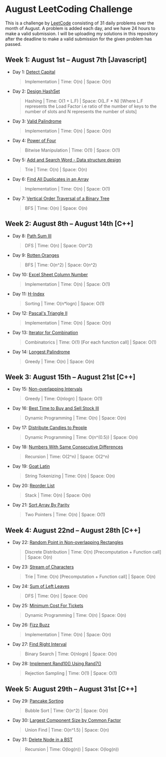 # August LeetCoding Challenge

This is a challenge by [LeetCode](https://leetcode.com/explore/challenge/card/august-leetcoding-challenge/) consisting of 31 daily problems over the month of August. A problem is added each day, and we have 24 hours to make a valid submission. I will be uploading my solutions in this repository after the deadline to make a valid submission for the given problem has passed.


## Week 1: August 1st – August 7th [Javascript]

* Day 1: [Detect Capital](https://leetcode.com/explore/challenge/card/august-leetcoding-challenge/549/week-1-august-1st-august-7th/3409/)

    > Implementation | 
    > Time: O(n) |
    > Space: O(n)

* Day 2: [Design HashSet](https://leetcode.com/explore/challenge/card/august-leetcoding-challenge/549/week-1-august-1st-august-7th/3410/)

    > Hashing | 
    > Time: O(1 + L.F) |
    > Space: O(L.F * N) [Where L.F represents the Load Factor i.e ratio of the number of keys to the number of slots and N represents the number of slots]

* Day 3: [Valid Palindrome](https://leetcode.com/explore/challenge/card/august-leetcoding-challenge/549/week-1-august-1st-august-7th/3411/)

    > Implementation | 
    > Time: O(n) |
    > Space: O(n)
    
* Day 4: [Power of Four](https://leetcode.com/explore/challenge/card/august-leetcoding-challenge/549/week-1-august-1st-august-7th/3412/)

    > Bitwise Manipulation | 
    > Time: O(1) |
    > Space: O(1)

* Day 5: [Add and Search Word - Data structure design](https://leetcode.com/explore/challenge/card/august-leetcoding-challenge/549/week-1-august-1st-august-7th/3413/)

    > Trie | 
    > Time: O(n) |
    > Space: O(n)

* Day 6: [Find All Duplicates in an Array](https://leetcode.com/explore/challenge/card/august-leetcoding-challenge/549/week-1-august-1st-august-7th/3414/)

    > Implementation | 
    > Time: O(n) |
    > Space: O(1)

* Day 7: [Vertical Order Traversal of a Binary Tree](https://leetcode.com/explore/challenge/card/august-leetcoding-challenge/549/week-1-august-1st-august-7th/3415/)

    > BFS | 
    > Time: O(n) |
    > Space: O(n)


## Week 2: August 8th – August 14th [C++]

* Day 8: [Path Sum III](https://leetcode.com/explore/challenge/card/august-leetcoding-challenge/550/week-2-august-8th-august-14th/3417/)

    > DFS | 
    > Time: O(n) |
    > Space: O(n^2)

* Day 9: [Rotten Oranges](https://leetcode.com/explore/challenge/card/august-leetcoding-challenge/550/week-2-august-8th-august-14th/3418/)

    > BFS | 
    > Time: O(n^2) |
    > Space: O(n^2)

* Day 10: [Excel Sheet Column Number](https://leetcode.com/explore/challenge/card/august-leetcoding-challenge/550/week-2-august-8th-august-14th/3419/)

    > Implementation | 
    > Time: O(n) |
    > Space: O(1)

* Day 11: [H-Index](https://leetcode.com/explore/challenge/card/august-leetcoding-challenge/550/week-2-august-8th-august-14th/3420/)

    > Sorting | 
    > Time: O(n*logn) |
    > Space: O(1)

* Day 12: [Pascal's Triangle II](https://leetcode.com/explore/challenge/card/august-leetcoding-challenge/550/week-2-august-8th-august-14th/3421/)

    > Implementation | 
    > Time: O(n) |
    > Space: O(n)

* Day 13: [Iterator for Combination](https://leetcode.com/explore/challenge/card/august-leetcoding-challenge/550/week-2-august-8th-august-14th/3422/)

    > Combinatorics | 
    > Time: O(1) [For each function call] |
    > Space: O(1)

* Day 14: [Longest Palindrome](https://leetcode.com/explore/challenge/card/august-leetcoding-challenge/550/week-2-august-8th-august-14th/3423/)

    > Greedy | 
    > Time: O(n) |
    > Space: O(n)



## Week 3: August 15th – August 21st [C++]

* Day 15: [Non-overlapping Intervals](https://leetcode.com/explore/challenge/card/august-leetcoding-challenge/551/week-3-august-15th-august-21st/3425/)

    > Greedy | 
    > Time: O(nlogn) |
    > Space: O(1)

* Day 16: [Best Time to Buy and Sell Stock III](https://leetcode.com/explore/challenge/card/august-leetcoding-challenge/551/week-3-august-15th-august-21st/3426/)

    > Dynamic Programming | 
    > Time: O(n) |
    > Space: O(n)

* Day 17: [Distribute Candies to People](https://leetcode.com/explore/challenge/card/august-leetcoding-challenge/551/week-3-august-15th-august-21st/3427/)

    > Dynamic Programming | 
    > Time: O(n^(0.5)) |
    > Space: O(n)

* Day 18: [Numbers With Same Consecutive Differences](https://leetcode.com/explore/challenge/card/august-leetcoding-challenge/551/week-3-august-15th-august-21st/3428/)

    > Recursion | 
    > Time: O(2^n) |
    > Space: O(2^n)

* Day 19: [Goat Latin](https://leetcode.com/explore/challenge/card/august-leetcoding-challenge/551/week-3-august-15th-august-21st/3429/)

    > String Tokenizing | 
    > Time: O(n) |
    > Space: O(n)

* Day 20: [Reorder List](https://leetcode.com/explore/challenge/card/august-leetcoding-challenge/551/week-3-august-15th-august-21st/3430/)

    > Stack | 
    > Time: O(n) |
    > Space: O(n)

* Day 21: [Sort Array By Parity](https://leetcode.com/explore/challenge/card/august-leetcoding-challenge/551/week-3-august-15th-august-21st/3431/)

    > Two Pointers | 
    > Time: O(n) |
    > Space: O(1)


## Week 4: August 22nd – August 28th [C++]

* Day 22: [Random Point in Non-overlapping Rectangles](https://leetcode.com/explore/challenge/card/august-leetcoding-challenge/552/week-4-august-22nd-august-28th/3433/)

    > Discrete Distribution | 
    > Time: O(n) [Precomputation + Function call] |
    > Space: O(n)

* Day 23: [Stream of Characters](https://leetcode.com/explore/challenge/card/august-leetcoding-challenge/552/week-4-august-22nd-august-28th/3433/)

    > Trie | 
    > Time: O(n) [Precomputation + Function call] |
    > Space: O(n)
    
* Day 24: [Sum of Left Leaves](https://leetcode.com/explore/challenge/card/august-leetcoding-challenge/552/week-4-august-22nd-august-28th/3434/)

    > DFS | 
    > Time: O(n) |
    > Space: O(n)

* Day 25: [Minimum Cost For Tickets](https://leetcode.com/explore/challenge/card/august-leetcoding-challenge/552/week-4-august-22nd-august-28th/3435/)

    > Dynamic Programming | 
    > Time: O(n) |
    > Space: O(n)
    
* Day 26: [Fizz Buzz](https://leetcode.com/explore/challenge/card/august-leetcoding-challenge/552/week-4-august-22nd-august-28th/3436/)

    > Implementation | 
    > Time: O(n) |
    > Space: O(n)

* Day 27: [Find Right Interval](https://leetcode.com/explore/challenge/card/august-leetcoding-challenge/552/week-4-august-22nd-august-28th/3438/)

    > Binary Search | 
    > Time: O(nlogn) |
    > Space: O(n)

* Day 28: [Implement Rand10() Using Rand7()](https://leetcode.com/explore/challenge/card/august-leetcoding-challenge/552/week-4-august-22nd-august-28th/3439/)

    > Rejection Sampling | 
    > Time: O(1) |
    > Space: O(1)


## Week 5: August 29th – August 31st [C++]

* Day 29: [Pancake Sorting](https://leetcode.com/explore/challenge/card/august-leetcoding-challenge/553/week-5-august-29th-august-31st/3441/)

    > Bubble Sort | 
    > Time: O(n^2) |
    > Space: O(n)

* Day 30: [Largest Component Size by Common Factor](https://leetcode.com/explore/challenge/card/august-leetcoding-challenge/553/week-5-august-29th-august-31st/3442/)

    > Union Find | 
    > Time: O(n^1.5) |
    > Space: O(n)

* Day 31: [Delete Node in a BST](https://leetcode.com/explore/challenge/card/august-leetcoding-challenge/553/week-5-august-29th-august-31st/3443/)

    > Recursion | 
    > Time: O(log(n)) |
    > Space: O(log(n))